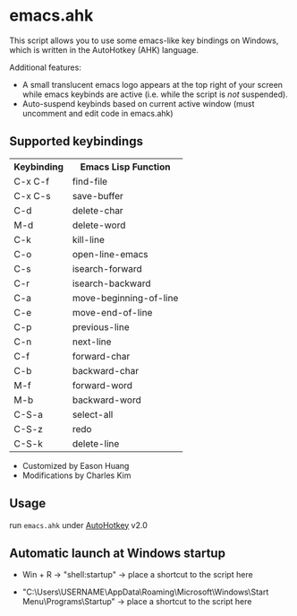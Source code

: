 # emacs.ahk
This script allows you to use some emacs-like key bindings on Windows, which is written in the AutoHotkey (AHK) language.  

Additional features:
- A small translucent emacs logo appears at the top right of your screen while emacs keybinds are active (i.e. while the script is *not* suspended).  
- Auto-suspend keybinds based on current active window (must uncomment and edit code in emacs.ahk)

## Supported keybindings
<table>
  <tr>
    <th>Keybinding</th>
    <th>Emacs Lisp Function</th>
  </tr>
<td>C-x C-f</td>
<td>find-file</td>
</tr>
<tr>
<td>C-x C-s</td>
<td>save-buffer</td>
</tr>
<tr>
<td>C-d</td>
<td>delete-char</td>
</tr>
<tr>
<td>M-d</td>
<td>delete-word</td>
</tr>
<tr>
<td>C-k</td>
<td>kill-line</td>
</tr>
<tr>
<td>C-o</td>
<td>open-line-emacs</td>
</tr>
<tr>
<td>C-s</td>
<td>isearch-forward</td>
</tr>
<tr>
<td>C-r</td>
<td>isearch-backward</td>
</tr>
<tr>
<td>C-a</td>
<td>move-beginning-of-line</td>
</tr>
<tr>
<td>C-e</td>
<td>move-end-of-line</td>
</tr>
<tr>
<td>C-p</td>
<td>previous-line</td>
</tr>
<tr>
<td>C-n</td>
<td>next-line</td>
</tr>
<tr>
<td>C-f</td>
<td>forward-char</td>
</tr>
<tr>
<td>C-b</td>
<td>backward-char</td>
</tr>
<tr>
<td>M-f</td>
<td>forward-word</td>
</tr>
<tr>
<td>M-b</td>
<td>backward-word</td>
</tr>
<tr>
<td>C-S-a</td>
<td>select-all</td>
</tr>
<tr>
<td>C-S-z</td>
<td>redo</td>
</tr>
<tr>
<td>C-S-k</td>
<td>delete-line</td>
</tr>
</table>

* Customized by Eason Huang
* Modifications by Charles Kim

## Usage
run `emacs.ahk` under [AutoHotkey](https://www.autohotkey.com/) v2.0 

## Automatic launch at Windows startup

* Win + R → "shell:startup" → place a shortcut to the script here  

* "C:\Users\USERNAME\AppData\Roaming\Microsoft\Windows\Start Menu\Programs\Startup" → place a shortcut to the script here
